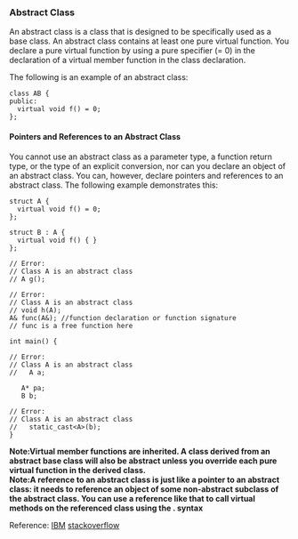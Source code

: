 ### Abstract Class 
An abstract class is a class that is designed to be specifically used as a base class. An abstract class contains at least one pure virtual function.
You declare a pure virtual function by using a pure specifier (= 0) in the declaration of a virtual member function in the class declaration.                      

The following is an example of an abstract class:               
```
class AB {
public:
  virtual void f() = 0;
};
```
#### Pointers and References to an Abstract Class
You cannot use an abstract class as a parameter type, a function return type, or the type of an explicit conversion, nor can you declare an object of an abstract class.
You can, however, declare pointers and references to an abstract class. The following example demonstrates this:                               
```
struct A {
  virtual void f() = 0;
};

struct B : A {
  virtual void f() { }
};

// Error:
// Class A is an abstract class
// A g();

// Error:
// Class A is an abstract class
// void h(A);
A& func(A&); //function declaration or function signature 
// func is a free function here 

int main() {

// Error:
// Class A is an abstract class
//   A a;

   A* pa;
   B b;

// Error:
// Class A is an abstract class
//   static_cast<A>(b);
}
```
**Note:Virtual member functions are inherited. A class derived from an abstract base class will also be abstract unless you override each pure virtual function in the derived class.**   
**Note:A reference to an abstract class is just like a pointer to an abstract class: it needs to reference an object of some non-abstract subclass of the abstract class. You can use a reference like that to call virtual methods on the referenced class using the . syntax**

Reference: [IBM](https://www.ibm.com/docs/en/zos/2.4.0?topic=only-abstract-classes-c) [stackoverflow](https://stackoverflow.com/questions/5019046/reference-to-abstract-class)


